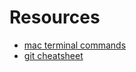 # Resources
* [mac terminal commands](https://www.makeuseof.com/tag/mac-terminal-commands-cheat-sheet/)
* [git cheatsheet](https://www.atlassian.com/git/tutorials/atlassian-git-cheatsheet)
